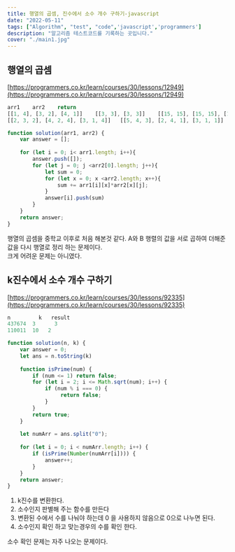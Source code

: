 ```yaml
---
title: 행열의 곱셈, 진수에서 소수 개수 구하기-javascript
date: "2022-05-11"
tags: ["Algorithm", "test", "code",'javascript','programmers']
description: "알고리즘 테스트코드를 기록하는 곳입니다."
cover: "./main1.jpg"
---
```


## 행열의 곱셈

[https://programmers.co.kr/learn/courses/30/lessons/12949](https://programmers.co.kr/learn/courses/30/lessons/12949)

```jsx
arr1	arr2	return
[[1, 4], [3, 2], [4, 1]]	[[3, 3], [3, 3]]	[[15, 15], [15, 15], [15, 15]]
[[2, 3, 2], [4, 2, 4], [3, 1, 4]]	[[5, 4, 3], [2, 4, 1], [3, 1, 1]]	[[22, 22, 11], [36, 28, 18], [29, 20, 14]]

function solution(arr1, arr2) {
    var answer = [];
    
    for (let i = 0; i< arr1.length; i++){
        answer.push([]);
        for (let j = 0; j <arr2[0].length; j++){
            let sum = 0;
            for (let x = 0; x <arr2.length; x++){
                sum += arr1[i][x]*arr2[x][j];
            }
            answer[i].push(sum)
        }
    }
    return answer;
}
```
행열의 곱셈을 중학교 이후로 처음 해본것 같다.
A와 B 행렬의 값을 서로 곱하여 더해준값을 다시 행열로 정리 하는 문제이다.<br />
크게 어려운 문제는 아니였다.



## **k진수에서 소수 개수 구하기**

[https://programmers.co.kr/learn/courses/30/lessons/92335](https://programmers.co.kr/learn/courses/30/lessons/92335)

```jsx
n	      k	  result
437674	3	   3
110011	10	 2

function solution(n, k) {
    var answer = 0;
    let ans = n.toString(k)
    
    function isPrime(num) {
        if (num <= 1) return false;
        for (let i = 2; i <= Math.sqrt(num); i++) {
            if (num % i === 0) {
                 return false;
            }
        }
        return true;
    }
    
    let numArr = ans.split("0");
    
    for (let i = 0; i < numArr.length; i++) {
        if (isPrime(Number(numArr[i]))) {
            answer++; 
        }
    }
    return answer;
}
```

1. k진수를 변환한다.
2. 소수인지 판별해 주는 함수를 만든다 
3. 변환된 수에서 수를 나눠야 하는데 0 을 사용하지 않음으로 0으로 나누면 된다.
4. 소수인지 확인 하고 맞는경우의 수를 확인 한다.

소수 확인 문제는 자주 나오는 문제이다. 